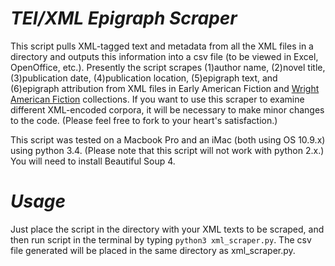 *TEI/XML Epigraph Scraper*
================
This script pulls XML-tagged text and metadata from all the XML files in a directory and outputs this information into a csv file (to be viewed in Excel, OpenOffice, etc.). Presently the script scrapes (1)author name, (2)novel title, (3)publication date, (4)publication location, (5)epigraph text, and (6)epigraph attribution from XML files in Early American Fiction and [Wright American Fiction](https://github.com/iulibdcs/tei_text) collections. If you want to use this scraper to examine different XML-encoded corpora, it will be necessary to make minor changes to the code. (Please feel free to fork to your heart's satisfaction.) 

This script was tested on a Macbook Pro and an iMac (both using OS 10.9.x) using python 3.4. (Please note that this script will not work with python 2.x.) You will need to install Beautiful Soup 4. 

*Usage*
=============
Just place the script in the directory with your XML texts to be scraped, and then run script in the terminal by typing
`python3 xml_scraper.py`.
The csv file generated will be placed in the same directory as xml_scraper.py. 
